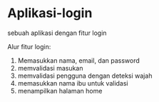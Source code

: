 # Aplikasi-login
sebuah aplikasi dengan fitur login

Alur fitur login:
 1. Memasukkan nama, email, dan password
 2. memvalidasi masukan
 3. memvalidasi pengguna dengan deteksi wajah
 4. memasukkan nama ibu untuk validasi
 5. menampilkan halaman home
